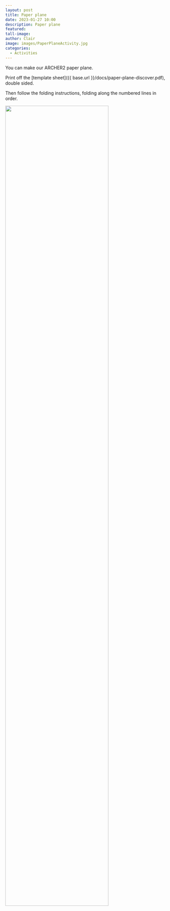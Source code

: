 ```yaml
---
layout: post
title: Paper plane
date: 2023-01-27 10:00
description: Paper plane
featured: 
tall-image: 
author: Clair
image: images/PaperPlaneActivity.jpg
categories: 
  - Activities
---
```



You can make our ARCHER2 paper plane.

Print off the [template sheet]({{ base.url }}/docs/paper-plane-discover.pdf), double sided.



Then follow the folding instructions, folding along the numbered lines in order.

<img src="{{ base.url }}/images/PaperPlaneFolding.jpg" width="80%" align="center">



